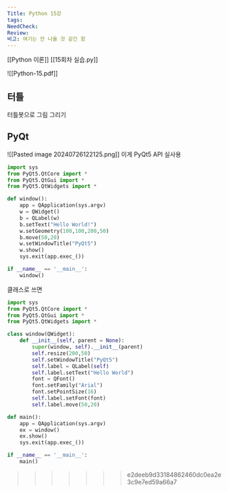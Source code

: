 ```yaml
---
Title: Python 15강
tags: 
NeedCheck: 
Review: 
비고: 여기는 안 나올 것 같긴 함
---
```

[[Python 이론]]
[[15회차 실습.py]]


![[Python-15.pdf]]

## 터틀
터틀봇으로 그림 그리기


## PyQt

![[Pasted image 20240726122125.png]]
이게 PyQt5 API 실사용
```python
import sys
from PyQt5.QtCore import *
from PyQt5.QtGui import *
from PyQt5.QtWidgets import *

def window():
    app = QApplication(sys.argv)
    w = QWidget()
    b = QLabel(w)
    b.setText("Hello World!")
    w.setGeometry(100,100,200,50)
    b.move(50,20)
    w.setWindowTitle("PyQt5")
    w.show()
    sys.exit(app.exec_())

if __name__ == '__main__':
    window()
```

클래스로 쓰면
```python
import sys
from PyQt5.QtCore import *
from PyQt5.QtGui import *
from PyQt5.QtWidgets import *

class window(QWidget):
    def __init__(self, parent = None):
        super(window, self).__init__(parent)
        self.resize(200,50)
        self.setWindowTitle("PyQt5")
        self.label = QLabel(self)
        self.label.setText("Hello World")
        font = QFont()
        font.setFamily("Arial")
        font.setPointSize(16)
        self.label.setFont(font)
        self.label.move(50,20)

def main():
    app = QApplication(sys.argv)
    ex = window()
    ex.show()
    sys.exit(app.exec_())

if __name__ == '__main__':
    main()
```
>>>>>>> e2deeb9d33184862460dc0ea2e3c9e7ed59a66a7
